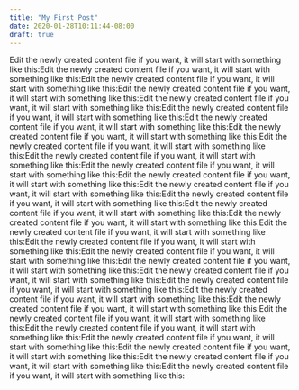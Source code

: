 ```yaml
---
title: "My First Post"
date: 2020-01-28T10:11:44-08:00
draft: true
---
```



Edit the newly created content file if you want, it will start with something like this:Edit the newly created content file if you want, it will start with something like this:Edit the newly created content file if you want, it will start with something like this:Edit the newly created content file if you want, it will start with something like this:Edit the newly created content file if you want, it will start with something like this:Edit the newly created content file if you want, it will start with something like this:Edit the newly created content file if you want, it will start with something like this:Edit the newly created content file if you want, it will start with something like this:Edit the newly created content file if you want, it will start with something like this:Edit the newly created content file if you want, it will start with something like this:Edit the newly created content file if you want, it will start with something like this:Edit the newly created content file if you want, it will start with something like this:Edit the newly created content file if you want, it will start with something like this:Edit the newly created content file if you want, it will start with something like this:Edit the newly created content file if you want, it will start with something like this:Edit the newly created content file if you want, it will start with something like this:Edit the newly created content file if you want, it will start with something like this:Edit the newly created content file if you want, it will start with something like this:Edit the newly created content file if you want, it will start with something like this:Edit the newly created content file if you want, it will start with something like this:Edit the newly created content file if you want, it will start with something like this:Edit the newly created content file if you want, it will start with something like this:Edit the newly created content file if you want, it will start with something like this:Edit the newly created content file if you want, it will start with something like this:Edit the newly created content file if you want, it will start with something like this:Edit the newly created content file if you want, it will start with something like this:Edit the newly created content file if you want, it will start with something like this:Edit the newly created content file if you want, it will start with something like this:Edit the newly created content file if you want, it will start with something like this:Edit the newly created content file if you want, it will start with something like this: